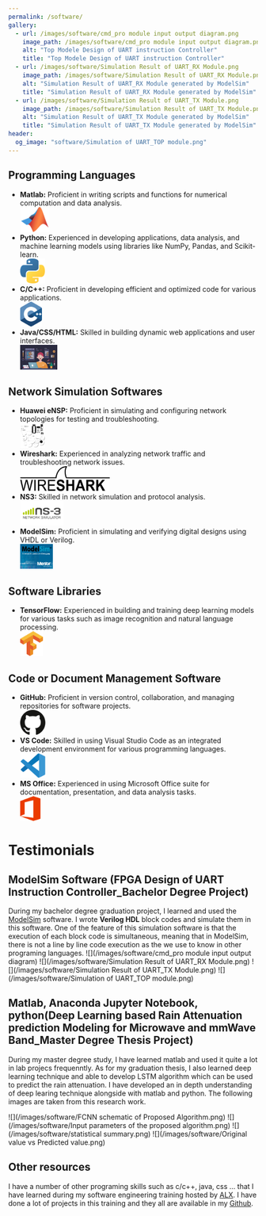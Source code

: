 ```yaml
---
permalink: /software/
gallery:
  - url: /images/software/cmd_pro module input output diagram.png
    image_path: /images/software/cmd_pro module input output diagram.png
    alt: "Top Modele Design of UART instruction Controller"
    title: "Top Modele Design of UART instruction Controller"
  - url: /images/software/Simulation Result of UART_RX Module.png
    image_path: /images/software/Simulation Result of UART_RX Module.png
    alt: "Simulation Result of UART_RX Module generated by ModelSim"
    title: "Simulation Result of UART_RX Module generated by ModelSim"
  - url: /images/software/Simulation Result of UART_TX Module.png
    image_path: /images/software/Simulation Result of UART_TX Module.png
    alt: "Simulation Result of UART_TX Module generated by ModelSim"
    title: "Simulation Result of UART_TX Module generated by ModelSim"
header:
  og_image: "software/Simulation of UART_TOP module.png"
---
```



## Programming Languages
- **Matlab:** Proficient in writing scripts and functions for numerical computation and data analysis.  
  <img src="https://github.com/Etheal-lab/Etheal-lab.github.io/blob/main/images/software/matlab.svg" alt="Matlab Logo" height="50">
- **Python:** Experienced in developing applications, data analysis, and machine learning models using libraries like NumPy, Pandas, and Scikit-learn.  
  <img src="https://github.com/Etheal-lab/Etheal-lab.github.io/blob/main/images/software/python.svg" alt="Python Logo" height="50">
- **C/C++:** Proficient in developing efficient and optimized code for various applications.  
  <img src="https://github.com/Etheal-lab/Etheal-lab.github.io/blob/main/images/software/CorC%2B%2B.svg" alt="C/C++ Logo" height="50">
- **Java/CSS/HTML:** Skilled in building dynamic web applications and user interfaces.  
  <img src="https://github.com/Etheal-lab/Etheal-lab.github.io/blob/main/images/software/java-css-html.svg" alt="Java/CSS/HTML Logo" height="50">

## Network Simulation Softwares
- **Huawei eNSP:** Proficient in simulating and configuring network topologies for testing and troubleshooting.  
  <img src="https://github.com/Etheal-lab/Etheal-lab.github.io/blob/main/images/software/Huawei-eNSP.svg" alt="Huawei eNSP Logo" height="50">
- **Wireshark:** Experienced in analyzing network traffic and troubleshooting network issues.  
  <img src="https://github.com/Etheal-lab/Etheal-lab.github.io/blob/main/images/software/wireshark.svg" alt="Wireshark Logo" height="50">
- **NS3:** Skilled in network simulation and protocol analysis.  
  <img src="https://github.com/Etheal-lab/Etheal-lab.github.io/blob/main/images/software/ns-3.png" alt="NS3 Logo" height="50">
- **ModelSim:** Proficient in simulating and verifying digital designs using VHDL or Verilog.  
  <img src="https://github.com/Etheal-lab/Etheal-lab.github.io/blob/main/images/software/ModelSim.svg" alt="ModelSim Logo" height="50">

## Software Libraries
- **TensorFlow:** Experienced in building and training deep learning models for various tasks such as image recognition and natural language processing.  
  <img src="https://github.com/Etheal-lab/Etheal-lab.github.io/blob/main/images/software/tensorflow.svg" alt="TensorFlow Logo" height="50">

## Code or Document Management Software
- **GitHub:** Proficient in version control, collaboration, and managing repositories for software projects.  
  <img src="https://github.com/Etheal-lab/Etheal-lab.github.io/blob/main/images/software/github.svg" alt="GitHub Logo" height="50">
- **VS Code:** Skilled in using Visual Studio Code as an integrated development environment for various programming languages.  
  <img src="https://github.com/Etheal-lab/Etheal-lab.github.io/blob/main/images/software/vs%20code.svg" alt="VS Code Logo" height="50">
- **MS Office:** Experienced in using Microsoft Office suite for documentation, presentation, and data analysis tasks.  
  <img src="https://github.com/Etheal-lab/Etheal-lab.github.io/blob/main/images/software/MS%20Office.svg" alt="MS Office Logo" height="50">


# Testimonials


## ModelSim Software (FPGA Design of UART Instruction Controller_Bachelor Degree Project) 

During my bachelor degree graduation project, I learned and used the [ModelSim](https://www.intel.com/content/www/us/en/software-kit/750368/modelsim-intel-fpgas-standard-edition-software-version-18-1.html?) software. I wrote **Verilog HDL** block codes and simulate them in this software. One of the feature of this simulation software is that the execution of each block code is simultaneous, meaning that in ModelSim, there is not a line by line code execution as the we use to know in other programing languages. 
![](/images/software/cmd_pro module input output diagram)
![](/images/software/Simulation Result of UART_RX Module.png)
![](/images/software/Simulation Result of UART_TX Module.png)
![](/images/software/Simulation of UART_TOP module.png)

## Matlab, Anaconda Jupyter Notebook, python(Deep Learning based Rain Attenuation prediction Modeling for Microwave and mmWave Band_Master Degree Thesis Project)
During my master degree study, I have learned matlab and used it quite a lot in lab projecs frequenntly. As for my graduation thesis, I also learned deep learning technique and able to develop LSTM algorithm which can be used to predict the rain attenuation. I have developed an in depth understanding of deep learing technique alongside with matlab and python. The following images are taken from this research work. 

![](/images/software/FCNN schematic of  Proposed Algorithm.png)
![](/images/software/Input parameters of the proposed algorithm.png)
![](/images/software/statistical summary.png)
![](/images/software/Original value vs Predicted value.png)
## Other resources

I have a number of other programing skills such as c/c++, java, css ... that I have learned during my software engineering training hosted by [ALX](https://www.alxethiopia.com/software-engineering-plus/). I have done a lot of projects in this training and they all are available in my [Github](https://github.com/Endale24?tab=repositories). 
